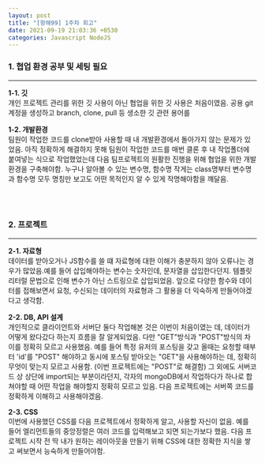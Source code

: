 ```yaml
---
layout: post
title: "[항해99] 1주차 회고"
date: 2021-09-19 21:03:36 +0530
categories: Javascript NodeJS
---
```


### 1. 협업 환경 공부 및 세팅 필요

<hr>

**1-1. 깃 <br>**
개인 프로젝트 관리를 위한 깃 사용이 아닌 협업을 위한 깃 사용은 처음이였음. 공용 git 계정을 생성하고 branch, clone, pull 등 생소한 깃 관련 용어를
<br>

**1-2. 개발환경 <br>**
팀원이 작업한 코드를 clone받아 사용할 때 내 개발환경에서 돌아가지 않는 문제가 있었음. 아직 정확하게 해결하지 못해 팀원이 작업한 코드를 매번 클론 후 내 작업폴더에 붙여넣는 식으로 작업했었는데 다음 팀프로젝트의 원활한 진행을 위해 협업을 위한 개발환경을 구축해야함.
누구나 알아볼 수 있는 변수명, 함수명
작게는 class명부터 변수명과 함수명 모두 명칭만 보고도 어떤 목적인지 알 수 있게 작명해야함을 꺠달음.

<br>
<br>

### 2. 프로젝트

<hr>

**2-1. 자료형** <br>
데이터를 받아오거나 JS함수를 쓸 떄 자료형에 대한 이해가 충분하지 않아 오류나는 경우가 많았음.예를 들어 삽입해야하는 변수는 숫자인데, 문자열을 삽입한다던지. 템플릿 리터럴 문법으로 인해 변수가 아닌 스트링으로 삽입되었음. 앞으로 다양한 함수와 데이터를 접해보면서 요청, 수신되는 데이터의 자료형과 그 활용을 더 익숙하게 만들어야겠다고 생각함.
<br>

**2-2. DB, API 설계** <br>
개인적으로 클라이언트와 서버단 둘다 작업해본 것은 이번이 처음이였는 데, 데이터가 어떻게 왔다갔다 하는지 흐름을 잘 알게되었음. 다만 "GET"방식과 "POST"방식의 차이를 정확히 모르고 사용했음. 예를 들어 특정 유저의 포스팅을 갖고 올때는 요청할 때부터 'id'를 "POST" 해야하고 동시에 포스팅 받아오는 "GET"을 사용해야하는 데, 정확히 무엇이 맞는지 모르고 사용함. (이번 프로젝트에는 "POST"로 해결함) 그 외에도 서버코드 상 상단에 import되는 부분이라던지, 각자의 mongoDB에서 작업하다가 하나로 합쳐야할 때 어떤 작업을 해야할지 정확히 모르고 있음. 다음 프로젝트에는 서버쪽 코드를 정확하게 이해하고 사용해야겠음.

**2-3. CSS <br>**
이번에 사용했던 CSS를 다음 프로젝트에서 정확하게 알고, 사용할 자신이 없음. 예를 들어 엘리먼트들의 중앙정렬은 여러 코드를 입력해보고 되면 되는가보다 했음. 다음 프로젝트 시작 전 딱 내가 원하는 레이아웃을 만들기 위해 CSS에 대한 정확한 지식을 쌓고 써보면서 능숙하게 만들어야함.
